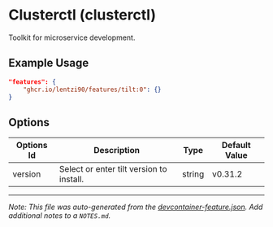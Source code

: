 
# Clusterctl (clusterctl)

Toolkit for microservice development.

## Example Usage

```json
"features": {
    "ghcr.io/lentzi90/features/tilt:0": {}
}
```

## Options

| Options Id | Description | Type | Default Value |
|-----|-----|-----|-----|
| version | Select or enter tilt version to install. | string | v0.31.2 |



---

_Note: This file was auto-generated from the [devcontainer-feature.json](https://github.com/lentzi90/features/blob/main/src/clusterctl/devcontainer-feature.json).  Add additional notes to a `NOTES.md`._
